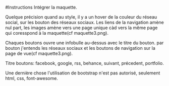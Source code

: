 #Instructions
Intégrer la maquette.

Quelque précision quand au style, il y a un hover de la couleur du réseau social, sur les bouton des réseaux sociaux.
Les liens de la navigation amène nul part, les images amène vers une page unique càd vers la même page qui coresspond à la maquette(cf maquette3.png).

Chaques boutons ouvre une infobulle au-dessus avec le titre du bouton. par bouton j'entends les réseaux sociaux et les boutons de navigation sur la page de vue(cf maquette3.png).

Titre boutons: facebook, google, rss, behance, suivant, précedent, portfolio.

Une dernière chose l'utilisation de bootstrap n'est pas autorisé, seulement html, css, font-awesome.
